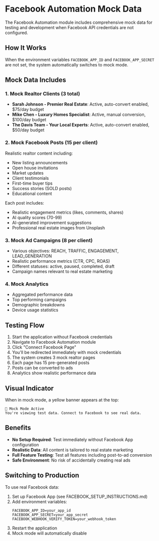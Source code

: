 # Facebook Automation Mock Data

The Facebook Automation module includes comprehensive mock data for testing and development when Facebook API credentials are not configured.

## How It Works

When the environment variables `FACEBOOK_APP_ID` and `FACEBOOK_APP_SECRET` are not set, the system automatically switches to mock mode.

## Mock Data Includes

### 1. Mock Realtor Clients (3 total)
- **Sarah Johnson - Premier Real Estate**: Active, auto-convert enabled, $75/day budget
- **Mike Chen - Luxury Homes Specialist**: Active, manual conversion, $100/day budget  
- **The Davis Team - Your Local Experts**: Active, auto-convert enabled, $50/day budget

### 2. Mock Facebook Posts (15 per client)
Realistic realtor content including:
- New listing announcements
- Open house invitations
- Market updates
- Client testimonials
- First-time buyer tips
- Success stories (SOLD posts)
- Educational content

Each post includes:
- Realistic engagement metrics (likes, comments, shares)
- AI quality scores (70-99)
- AI-generated improvement suggestions
- Professional real estate images from Unsplash

### 3. Mock Ad Campaigns (8 per client)
- Various objectives: REACH, TRAFFIC, ENGAGEMENT, LEAD_GENERATION
- Realistic performance metrics (CTR, CPC, ROAS)
- Different statuses: active, paused, completed, draft
- Campaign names relevant to real estate marketing

### 4. Mock Analytics
- Aggregated performance data
- Top performing campaigns
- Demographic breakdowns
- Device usage statistics

## Testing Flow

1. Start the application without Facebook credentials
2. Navigate to Facebook Automation module
3. Click "Connect Facebook Page"
4. You'll be redirected immediately with mock credentials
5. The system creates 3 mock realtor pages
6. Each page has 15 pre-generated posts
7. Posts can be converted to ads
8. Analytics show realistic performance data

## Visual Indicator

When in mock mode, a yellow banner appears at the top:
```
🧪 Mock Mode Active
You're viewing test data. Connect to Facebook to see real data.
```

## Benefits

- **No Setup Required**: Test immediately without Facebook App configuration
- **Realistic Data**: All content is tailored to real estate marketing
- **Full Feature Testing**: Test all features including post-to-ad conversion
- **Safe Environment**: No risk of accidentally creating real ads

## Switching to Production

To use real Facebook data:
1. Set up Facebook App (see FACEBOOK_SETUP_INSTRUCTIONS.md)
2. Add environment variables:
   ```
   FACEBOOK_APP_ID=your_app_id
   FACEBOOK_APP_SECRET=your_app_secret
   FACEBOOK_WEBHOOK_VERIFY_TOKEN=your_webhook_token
   ```
3. Restart the application
4. Mock mode will automatically disable 